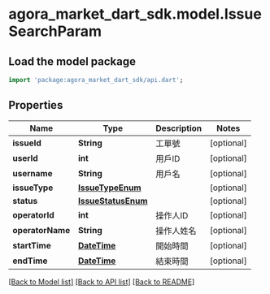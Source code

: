 # agora_market_dart_sdk.model.IssueSearchParam

## Load the model package
```dart
import 'package:agora_market_dart_sdk/api.dart';
```

## Properties
Name | Type | Description | Notes
------------ | ------------- | ------------- | -------------
**issueId** | **String** | 工單號 | [optional] 
**userId** | **int** | 用戶ID | [optional] 
**username** | **String** | 用戶名 | [optional] 
**issueType** | [**IssueTypeEnum**](IssueTypeEnum.md) |  | [optional] 
**status** | [**IssueStatusEnum**](IssueStatusEnum.md) |  | [optional] 
**operatorId** | **int** | 操作人ID | [optional] 
**operatorName** | **String** | 操作人姓名 | [optional] 
**startTime** | [**DateTime**](DateTime.md) | 開始時間 | [optional] 
**endTime** | [**DateTime**](DateTime.md) | 結束時間 | [optional] 

[[Back to Model list]](../README.md#documentation-for-models) [[Back to API list]](../README.md#documentation-for-api-endpoints) [[Back to README]](../README.md)


